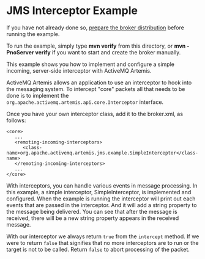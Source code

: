 # JMS Interceptor Example

If you have not already done so, [prepare the broker distribution](../../../../README.md#getting-started) before running the example.

To run the example, simply type **mvn verify** from this directory, or **mvn -PnoServer verify** if you want to start and create the broker manually.

This example shows you how to implement and configure a simple incoming, server-side interceptor with ActiveMQ Artemis.

ActiveMQ Artemis allows an application to use an interceptor to hook into the messaging system. To intercept "core" packets all that needs to be done is to implement the `org.apache.activemq.artemis.api.core.Interceptor` interface.

Once you have your own interceptor class, add it to the broker.xml, as follows:

    <core>
       ...
       <remoting-incoming-interceptors>
          <class-name>org.apache.activemq.artemis.jms.example.SimpleInterceptor</class-name>
       </remoting-incoming-interceptors>
       ...
    </core>

With interceptors, you can handle various events in message processing. In this example, a simple interceptor, SimpleInterceptor, is implemented and configured. When the example is running the interceptor will print out each events that are passed in the interceptor. And it will add a string property to the message being delivered. You can see that after the message is received, there will be a new string property appears in the received message.

With our interceptor we always return `true` from the `intercept` method. If we were to return `false` that signifies that no more interceptors are to run or the target is not to be called. Return `false` to abort processing of the packet.